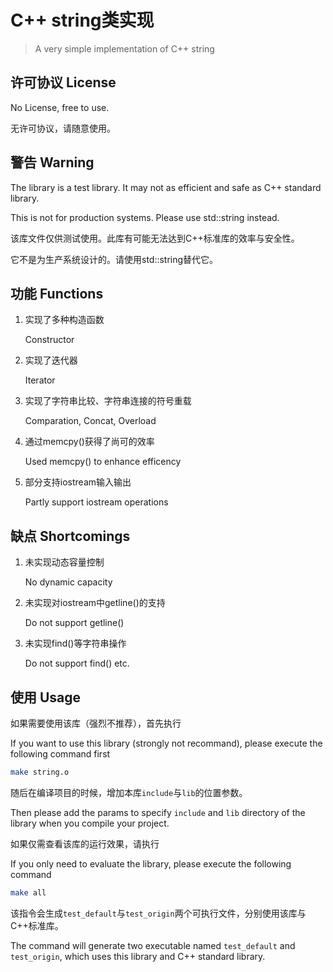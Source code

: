 # C++ string类实现

> A very simple implementation of C++ string

## 许可协议 License

No License, free to use.

无许可协议，请随意使用。

## 警告 Warning

The library is a test library. It may not as efficient and safe as C++ standard library.

This is not for production systems. Please use std::string instead.

该库文件仅供测试使用。此库有可能无法达到C++标准库的效率与安全性。

它不是为生产系统设计的。请使用std::string替代它。

## 功能 Functions

1. 实现了多种构造函数

    Constructor

2. 实现了迭代器

    Iterator

3. 实现了字符串比较、字符串连接的符号重载

    Comparation, Concat, Overload

4. 通过memcpy()获得了尚可的效率

    Used memcpy() to enhance efficency

5. 部分支持iostream输入输出

    Partly support iostream operations

## 缺点 Shortcomings

1. 未实现动态容量控制

    No dynamic capacity

2. 未实现对iostream中getline()的支持

    Do not support getline()

3. 未实现find()等字符串操作

    Do not support find() etc.

## 使用 Usage

如果需要使用该库（强烈不推荐），首先执行

If you want to use this library (strongly not recommand), please execute the following command first

```bash
make string.o
```

随后在编译项目的时候，增加本库`include`与`lib`的位置参数。

Then please add the params to specify `include` and `lib` directory of the library when you compile your project.

如果仅需查看该库的运行效果，请执行

If you only need to evaluate the library, please execute the following command

```bash
make all
```

该指令会生成`test_default`与`test_origin`两个可执行文件，分别使用该库与C++标准库。

The command will generate two executable named `test_default` and `test_origin`, which uses this library and C++ standard library. 
